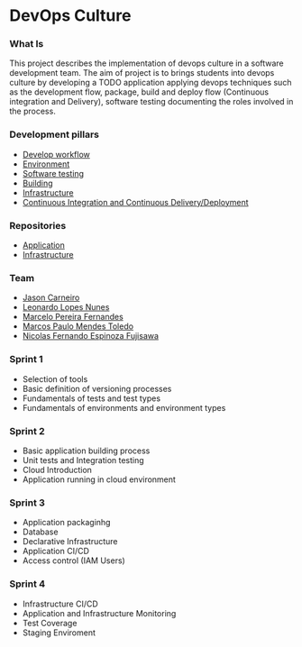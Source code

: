 # DevOps Culture

### What Is

This project describes the implementation of devops culture in a software development team. The aim of project is to brings students into devops culture by developing a TODO application applying devops techniques such as the development flow, package, build and deploy flow (Continuous integration and Delivery), software testing documenting the roles involved in the process.

### Development pillars

- [Develop workflow](./docs/code_versioning/readme.md)
- [Environment](./docs/environment/readme.md)
- [Software testing](./docs/tests/readme.md)
- [Building](./docs/build/readme.md)
- [Infrastructure](./docs/infrastructure/readme.md)
- [Continuous Integration and Continuous Delivery/Deployment](./docs/ci_cd/readme.md)

### Repositories

- [Application](https://github.com/toledompm/devops-app)
- [Infrastructure](https://github.com/toledompm/devops-infrastructure)

### Team

- [Jason Carneiro](https://www.linkedin.com/in/jason-carneiro/)
- [Leonardo Lopes Nunes](https://www.linkedin.com/in/leonardo-lopes/)
- [Marcelo Pereira Fernandes](https://www.linkedin.com/in/marcelo-pereira-fernandes/)
- [Marcos Paulo Mendes Toledo](https://www.linkedin.com/in/marcos-paulo-mendes-toledo-0255b5177/)
- [Nicolas Fernando Espinoza Fujisawa](https://www.linkedin.com/in/nicolas-fernando-56798517b/)

### Sprint 1

- Selection of tools
- Basic definition of versioning processes
- Fundamentals of tests and test types
- Fundamentals of environments and environment types

### Sprint 2

- Basic application building process
- Unit tests and Integration testing
- Cloud Introduction
- Application running in cloud environment

### Sprint 3

- Application packaginhg
- Database
- Declarative Infrastructure
- Application CI/CD
- Access control (IAM Users)

### Sprint 4

- Infrastructure CI/CD
- Application and Infrastructure Monitoring
- Test Coverage
- Staging Enviroment
